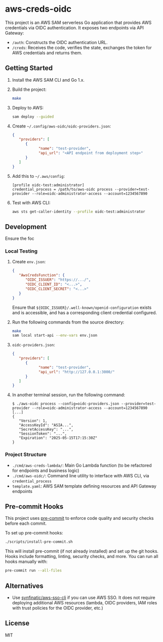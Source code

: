 # aws-creds-oidc

This project is an AWS SAM serverless Go application that provides AWS credentials via OIDC authentication. It exposes two endpoints via API Gateway:

- `/auth`: Constructs the OIDC authentication URL.
- `/creds`: Receives the code, verifies the state, exchanges the token for AWS credentials and returns them.

## Getting Started

1. Install the AWS SAM CLI and Go 1.x.
2. Build the project:

   ```zsh
   make
   ```

3. Deploy to AWS:

   ```zsh
   sam deploy --guided
   ```

4. Create `~/.config/aws-oidc/oidc-providers.json`:

   ```json
   {
      "providers": [
         {
               "name": "test-provider",
               "api_url": "<API endpoint from deployment step>"
         }
      ]
   }
   ```

5. Add this to `~/.aws/config`:

   ```
   [profile oidc-test:administrator]
   credential_process = /path/to/aws-oidc process --provider=test-provider --role=oidc-administrator-access --account=1234567890
   ```

6. Test with AWS CLI:

   ```zsh
   aws sts get-caller-identity --profile oidc-test:administrator
   ```

## Development

Ensure the foc

### Local Testing

1. Create `env.json`:

   ```json
   {
      "AwsCredsFunction": {
         "OIDC_ISSUER": "https://.../",
         "OIDC_CLIENT_ID": "<...>",
         "OIDC_CLIENT_SECRET": "<...>"
      }
   }
   ```

   Ensure that `${OIDC_ISSUER}/.well-known/openid-configuration` exists and is accessible, and has a corresponding client credential configured.

2. Run the following commands from the source directory:

   ```zsh
   make
   sam local start-api --env-vars env.json
   ```

3. `oidc-providers.json`:

   ```json
   {
      "providers": [
         {
               "name": "test-provider",
               "api_url": "http://127.0.0.1:3000/"
         }
      ]
   }
   ```

4. In another terminal session, run the following command:

   ```shell
   $ ./aws-oidc process --config=oidc-providers.json --provider=test-provider --role=oidc-administrator-access --account=1234567890
   [...]
   {
      "Version": 1,
      "AccessKeyId": "ASIA...",
      "SecretAccessKey": "...",
      "SessionToken": "...",
      "Expiration": "2025-05-15T17:15:30Z"
   }
   ```

### Project Structure
- `./cmd/aws-creds-lambda/`: Main Go Lambda function (to be refactored for endpoints and business logic)
- `./cmd/aws-oidc/`: Command line utility to interface with AWS CLI, via `credential_process`
- `template.yaml`: AWS SAM template defining resources and API Gateway endpoints

## Pre-commit Hooks

This project uses [pre-commit](https://pre-commit.com/) to enforce code quality and security checks before each commit.

To set up pre-commit hooks:

```sh
./scripts/install-pre-commit.sh
```

This will install pre-commit (if not already installed) and set up the git hooks. Hooks include formatting, linting, security checks, and more. You can run all hooks manually with:

```sh
pre-commit run --all-files
```

## Alternatives

- Use [synfinatic/aws-sso-cli](https://github.com/synfinatic/aws-sso-cli) if you can use AWS SSO.  It does not require deploying additional AWS resources (lambda, OIDC providers, IAM roles with trust policies for the OIDC provider, etc.)

## License
MIT
